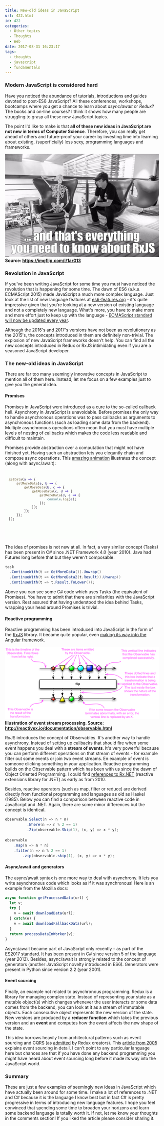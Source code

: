 ```yaml
---
title: New-old ideas in JavaScript
url: 422.html
id: 422
categories:
  - Other topics
  - Thoughts
  - Web
date: 2017-08-31 16:23:17
tags:
  - thoughts
  - javascript
  - fundamentals
---
```


### Modern JavaScript is considered hard

Have you noticed the abundance of tutorials, introductions and guides devoted to post-ES6 JavaScript? All these conferences, workshops, bootcamps where you get a chance to learn about _async/await_ or _Redux_? The books and on-line courses? I think it shows how many people are struggling to grasp all these new JavaScript topics. 

The point I'd like to make is that **all of these new ideas in JavaScript are not new in terms of Computer Science**. Therefore, you can really get ahead of others and future-proof your career by investing time into learning about existing, (superficially) less sexy, programming languages and frameworks.

![](/images/2017/08/rxjs-1024x683.jpg) 
**Source: https://imgflip.com/i/1ar013**

### Revolution in JavaScript

If you've been writing JavaScript for some time you must have noticed the revolution that is happening for some time. The dawn of ES6 (a.k.a. ECMAScript 2015) made JavaScript a much more complex language. Just look at the list of new language features at [es6-features.org](http://es6-features.org/) \- it's quite impressive given that you're looking at a new version of existing language and not a completely new language. What's more, you have to make more and more effort just to keep up with the language - [ECMAScript standard will now be updated every year](https://thenewstack.io/whats-new-es2016/). 

Although the 2016's and 2017's versions have not been as revolutionary as the 2015's, the concepts introduced in them are definitely non-trivial. The explosion of new JavaScript frameworks doesn't help. You can find all the new concepts introduced in Redux or RxJS intimidating even if you are a seasoned JavaScript developer.  

### The new-old ideas in JavaScript

There are far too many seemingly innovative concepts in JavaScript to mention all of them here. Instead, let me focus on a few examples just to give you the general idea.

#### Promises

Promises in JavaScript were introduced as a cure to the so-called callback hell. Asynchrony in JavaScript is unavoidable. Before promises the only way to handle asynchronous operations was to pass callbacks as arguments to asynchronous functions (such as loading some data from the backend). Multiple asynchronous operations often mean that you must have multiple levels of nesting of callbacks which makes the code less readable and difficult to maintain. 

Promises provide abstraction over a computation that might not have finished yet. Having such an abstraction lets you elegantly chain and compose async operations. This [amazing animation](https://async-await.xyz/) illustrates the concept (along with async/await): 

![](/images/2017/08/js-callbacks-promises-asyncawait-300x225.gif) 

The idea of promises is not new at all. In fact, a very similar concept (Tasks) has been present in C# since .NET Framework 4.0 (year 2010). Java had Futures long before that but they weren't composable.

```csharp 
task
  .ContinueWith(t => GetMoreData()).Unwrap()
  .ContinueWith(t => GetMoreData2(t.Result)).Unwrap()
  .ContinueWith(t => t.Result.ToLower());
```

Above you can see some C# code which uses Tasks (the equivalent of Promises). You have to admit that there are similarities with the JavaScript version. Rest assured that having understood the idea behind Tasks, wrapping your head around Promises is trivial.

#### Reactive programming

Reactive programming has been introduced into JavaScript in the form of the [RxJS](http://reactivex.io/) library. It became quite popular, even [making its way into the Angular framework](https://medium.com/google-developer-experts/angular-introduction-to-reactive-extensions-rxjs-a86a7430a61f). 

![](/images/2017/08/reactive-stream-example-1024x482.png)
**Illustration of event stream processing. Source: http://reactivex.io/documentation/observable.html**

RxJS introduces the concept of Observables. It's another way to handle asynchrony. Instead of setting up callbacks that should fire when some event happens you deal with a **stream of events**. It's very powerful because you can perform different operations on that stream of events - for example filter out some events or join two event streams. En example of event is someone clicking something in your application. Reactive programming builds on the Observable pattern which has been with us since the dawn of Object Oriented Programming. I could find [references to Rx.NET](http://www.hanselman.com/blog/HanselminutesPodcast198ReactiveExtensionsForNETRxWithErikMeijer.aspx) (reactive extensions library for .NET) as early as from 2010. 

Besides, reactive operators (such as map, filter or reduce) are derived directly from functional programming and languages as old as Haskel (1985). Below you can find a comparison between reactive code in JavaScript and .NET. Again, there are some minor differences but the concept is identical.

```csharp
observable.Select(n => n * n)
          .Where(n => n % 2 == 1)
          .Zip(observable.Skip(1), (x, y) => x * y);

observable
    .map(n => n * n)
    .filter(n => n % 2 == 1)
        .zip(observable.skip(1), (x, y) => x * y);
```

#### Async/await and generators

The async/await syntax is one more way to deal with asynchrony. It lets you write asynchronous code which looks as if it was synchronous! Here is an example from the Mozilla docs:

```javascript
async function getProcessedData(url) {
  let v;
  try {
    v = await downloadData(url); 
  } catch(e) {
    v = await downloadFallbackData(url);
  }
  return processDataInWorker(v);
}
```

Async/await became part of JavaScript only recently - as part of the ES2017 standard. It has been present in C# since version 5 of the language (year 2012). Besides, async/await is strongly related to the concept of generators (another JavaScript novelty introduced in ES6). Generators were present in Python since version 2.2 (year 2001).

#### Event sourcing

Finally, an example not related to asynchronous programming. Redux is a library for managing complex state. Instead of representing your state as a mutable object(s) which changes whenever the user interacts or some data comes from the backend, you can look at it as a stream of immutable objects. Each consecutive object represents the new version of the state. New versions are produced by a **reducer function** which takes the previous version and an **event** and computes how the event affects the new shape of the state. 

This idea borrows heavily from architectural patterns such as event sourcing and CQRS (as [admitted](http://redux.js.org/docs/introduction/Motivation.html) by Redux creators). This [article from 2005](https://martinfowler.com/eaaDev/EventSourcing.html) explains event sourcing in detail. I can't point to any particular language here but chances are that if you have done any backend programming you might have heard about event sourcing long before it made its way into the JavaScript world.

### Summary

These are just a few examples of seemingly new ideas in JavaScript which have actually been around for some time. I make a lot of references to .NET and C# because it is the language I know best but in fact C# is pretty progressive in terms of introducing new language features. I hope you feel convinced that spending some time to broaden your horizons and learn some backend language is totally worth it. If not, let me know your thoughts in the comments section! If you liked the article please consider sharing it.